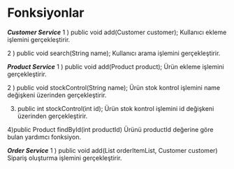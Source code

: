 # Fonksiyonlar 

***Customer Service***
1 )  public void add(Customer customer);
Kullanıcı ekleme işlemini gerçekleştirir. 

2 ) public void search(String name);
Kullanıcı arama işlemini gerçekleştirir.


 ***Product Service***
1 ) public void add(Product product);
Ürün ekleme işlemini gerçekleştirir.
 
2 ) public void stockControl(String name);
Ürün stok kontrol işlemini name değişkeni üzerinden gerçekleştirir.

3) public int stockControl(int id);
Ürün stok kontrol işlemini id değişkeni üzerinden gerçekleştirir.

4)public Product findById(int productId)
Ürünü productId değerine göre bulan yardımcı fonksiyon.


 ***Order Service***
1 ) public void add(List<OrderItem> orderItemList, Customer customer)
Sipariş oluşturma işlemini gerçekleştirir.
